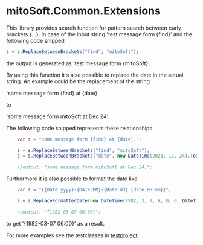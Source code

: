 # mitoSoft.Common.Extensions

This library provides search function for pattern search between curly brackets {...}.
In case of the input string 'test message form {find}' and the following code snipped

```c#
s = s.ReplaceBetweenBrackets("find", "mitoSoft");
```

the output is generated as 'test message form {mitoSoft}'.

By using this function it s also possible to replace the date in the actual string. An example could be the replacement of the string

'some message form {find} at {date}'

to 

'some message form mitoSoft at Dec 24'.

The following code snipped represents these relationships

```c#
    var s = "some message form {find} at {date}.";
    
    s = s.ReplaceBetweenBrackets("find", "mitoSoft");
    s = s.ReplaceBetweenBrackets("date", new DateTime(2021, 12, 24).ToString("MMM dd", System.Globalization.CultureInfo.InvariantCulture));
    
    //output: "some message form mitoSoft at Dec 24.";
```

Furthermore it is also possible to format the date like

```c#
    var s = "{{Date:yyyy}-{DATE:MM}-{Date:dd} {date:HH:mm}}";

    s = s.ReplaceFormattedDate(new DateTime(1982, 3, 7, 6, 0, 0, DateTimeKind.Utc));
	
    //output: "{1982-03-07 06:00}";
```

to get '{1982-03-07 06:00}' as a result.

For more examples see the testclasses in [testproject](mitoSoft.Common.Extensions.Tests).